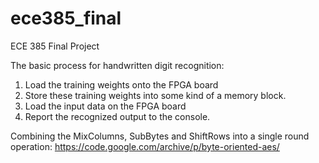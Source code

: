# ece385_final
ECE 385 Final Project

The basic process for handwritten digit recognition:
1. Load the training weights onto the FPGA board
2. Store these training weights into some kind of a memory block.
3. Load the input data on the FPGA board
4. Report the recognized output to the console. 

Combining the MixColumns, SubBytes and ShiftRows into a single round operation: https://code.google.com/archive/p/byte-oriented-aes/
